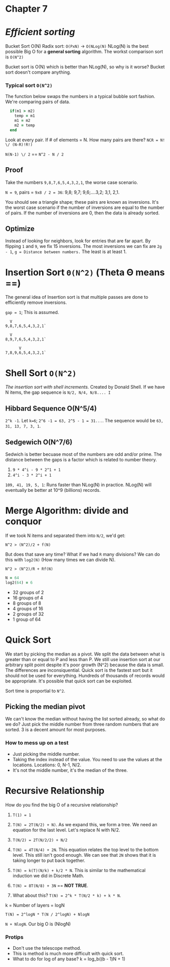 # Chapter 7
# *Efficient sorting*

Bucket Sort O(N)
Radix sort: `O(PxN)` -> `O(NLog(N)`
NLog(N) is the best possible Big O for a **general sorting** algorithm.
The workst comparison sort is `O(N^2)`

Bucket sort is O(N) which is better than NLog(N), so why is it worse? Bucket sort doesn't compare anything.


### Typical sort `O(N^2)`
The function below swaps the numbers in a typical bubble sort fashion. We're comparing pairs of data.

```ruby
  if(m1 > m2)
    temp = m1
    m1 = m2
    m2 = temp
  end
```

Look at every pair. If # of elements = N. How many pairs are there?
`NCR = N! \/ (N-R)!R!)`

`N(N-1) \/ 2` == `N^2 - N / 2`

## Proof
Take the numbers `9,8,7,6,5,4,3,2,1`, the worse case scenario.

`N = 9`, pairs = `9x8 / 2 = 36`: 9,8; 9,7; 9,6;....3,2; 3,1, 2,1.

You should see a triangle shape; these pairs are known as inversions.
It's the worst case scenario if the number of inversions are equal to the number of pairs.
If the number of inversions are 0, then the data is already sorted.

## Optimize
Instead of looking for neighbors, look for entries that are far apart. By flipping `1` and `9`, we fix 15 inversions.
The most inversions we can fix are `2g - 1`, `g = Distance between numbers.` The least is at least 1.


# Insertion Sort `Θ(N^2)` (Theta Θ means ==)
The general idea of Insertion sort is that multiple passes are done to efficiently remove inversions.

`gap = 1`; This is assumed.

```
  V
9,8,7,6,5,4,3,2,1`
```

```
  V
8,9,7,6,5,4,3,2,1`
```

```
      V
7,8,9,6,5,4,3,2,1`
```

# Shell Sort `O(N^2)`
*The insertion sort with shell increments.*
Created by Donald Shell. If we have N items, the gap sequence is `N/2, N/4, N/8.... I`


## Hibbard Sequence O(N^5/4)
`2^k -1`. Let `k=6`; `2^6 -1 = 63, 2^5 - 1 = 31...`. The sequence would be `63, 31, 13, 7, 3, 1`.

## Sedgewich O(N^7/6)
Sedwich is better becuase most of the numbers are odd and/or prime.
The distance between the gaps is a factor which is related to number theory.

1. `9 * 4^i - 9 * 2^1 + 1`
2. `4^i - 3 * 2^i + 1 `

`109, 41, 19, 5, 1`: Runs faster than NLog(N) in practice. NLog(N) will eventually be better at 10^9 (billions) records.

# Merge Algorithm: divide and conquor
If we took N items and separated them into `N/2`, we'd get:

`N^2 > (N^2)/2 + f(N)`

But does that save any time? What if we had `R` many divisions? We can do this with `log2(N)`
(How many times we can divide N).

`N^2 > (N^2)/R + Rf(N)`

```ruby
N = 64
log2(64) = 6
```

* 32 groups of 2
* 16 groups of 4
* 8 groups of 8
* 4 groups of 16
* 2 groups of 32
* 1 group of 64

# Quick Sort
We start by picking the median as a pivot. We split the data between what is greater than or equal to P and less than P.
We still use insertion sort at our arbitrary split point despite it's poor growth (N^2) because the data is small. The differences are inconsiquential.
Quick sort is the fastest sort but it should not be used for everything. Hundreds of thousands of records would be appropriate. It's possible that quick sort can be exploited.

Sort time is proportial to `N^2`.

## Picking the median pivot
We can't know the median without having the list sorted already, so what do we do?
Just pick the middle number from three random numbers that are sorted. 3 is a decent amount for most purposes.

### How to mess up on a test
* Just picking the middle number.
* Taking the index instead of the value. You need to use the values at the locations. Locations: 0, N-1, N/2.
* It's not the middle number, it's the median of the three.

# Recursive Relationship
How do you find the big O of a recursive relationship?
1. `T(1) = 1`

2. `T(N) = 2T(N/2) + N)`. As we expand this, we form a tree.
We need an equation for the last level. Let's replace N with N/2.

3. `T(N/2) = 2T(N/2/2) + N/2`

4. `T(N) = 4T(N/4) + 2N`. This equation relates the top level to the bottom level.
This still isn't good enough. We can see that `2N` shows that it is taking longer to put back together.

5. `T(N) = k(T)(N/k) + k/2 * N`. This is similar to the mathematical induction we did in Discrete Math.

6. `T(N) = 8T(N/8) + 3N` == **NOT TRUE**.

7. What about this? `T(N) = 2^k * T(N/2 * k) + k * N`.

k = Number of layers = logN

`T(N) = 2^logN * T(N / 2^logN) + NlogN`

`N + NlogN`. Our big O is (NlogN)

### Protips
* Don't use the telescope method.
* This is method is much more difficult with quick sort.
* What to do for log of any base? k = log_b((b - 1)N + 1)

